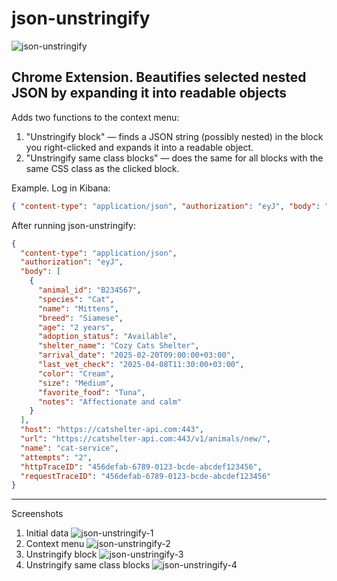 # json-unstringify

![json-unstringify](https://github.com/user-attachments/assets/fea96de9-f898-4cf0-bf92-09919d97ae00)

## Chrome Extension. Beautifies selected nested JSON by expanding it into readable objects

Adds two functions to the context menu:
1. "Unstringify block" — finds a JSON string (possibly nested) in the block you right-clicked and expands it into a readable object.
2. "Unstringify same class blocks" — does the same for all blocks with the same CSS class as the clicked block.

Example. Log in Kibana:
```json
{ "content-type": "application/json", "authorization": "eyJ", "body": "[{\"animal_id\":\"B234567\",\"species\":\"Cat\",\"name\":\"Mittens\",\"breed\":\"Siamese\",\"age\":\"2 years\",\"adoption_status\":\"Available\",\"shelter_name\":\"Cozy Cats Shelter\",\"arrival_date\":\"2025-02-20T09:00:00+03:00\",\"last_vet_check\":\"2025-04-08T11:30:00+03:00\",\"color\":\"Cream\",\"size\":\"Medium\",\"favorite_food\":\"Tuna\",\"notes\":\"Affectionate and calm\"}]", "host": "https://catshelter-api.com:443", "url": "https://catshelter-api.com:443/v1/animals/new/", "name": "cat-service", "attempts": "2", "httpTraceID": "456defab-6789-0123-bcde-abcdef123456", "requestTraceID": "456defab-6789-0123-bcde-abcdef123456"}
```

After running json-unstringify:
```json
{
  "content-type": "application/json",
  "authorization": "eyJ",
  "body": [
    {
      "animal_id": "B234567",
      "species": "Cat",
      "name": "Mittens",
      "breed": "Siamese",
      "age": "2 years",
      "adoption_status": "Available",
      "shelter_name": "Cozy Cats Shelter",
      "arrival_date": "2025-02-20T09:00:00+03:00",
      "last_vet_check": "2025-04-08T11:30:00+03:00",
      "color": "Cream",
      "size": "Medium",
      "favorite_food": "Tuna",
      "notes": "Affectionate and calm"
    }
  ],
  "host": "https://catshelter-api.com:443",
  "url": "https://catshelter-api.com:443/v1/animals/new/",
  "name": "cat-service",
  "attempts": "2",
  "httpTraceID": "456defab-6789-0123-bcde-abcdef123456",
  "requestTraceID": "456defab-6789-0123-bcde-abcdef123456"
}
```

---

Screenshots

1. Initial data
  ![json-unstringify-1](https://github.com/user-attachments/assets/f486f393-7a7e-4595-b29a-0feee02ccc4f)
3. Context menu
  ![json-unstringify-2](https://github.com/user-attachments/assets/cbadf6b3-470d-4bef-a2c3-e5a58b937233)
4. Unstringify block
  ![json-unstringify-3](https://github.com/user-attachments/assets/516d0398-e26f-4929-a06e-65b0166c2af8)
5. Unstringify same class blocks
  ![json-unstringify-4](https://github.com/user-attachments/assets/1151042e-3f52-4234-be5d-8c197adb562f)
